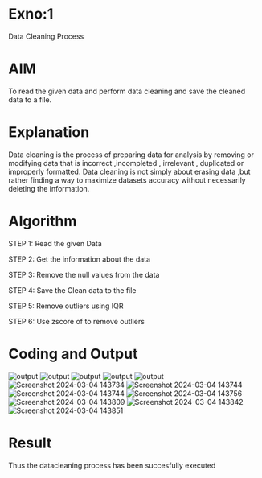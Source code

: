 # Exno:1
Data Cleaning Process

# AIM
To read the given data and perform data cleaning and save the cleaned data to a file.

# Explanation
Data cleaning is the process of preparing data for analysis by removing or modifying data that is incorrect ,incompleted , irrelevant , duplicated or improperly formatted. Data cleaning is not simply about erasing data ,but rather finding a way to maximize datasets accuracy without necessarily deleting the information.

# Algorithm
STEP 1: Read the given Data

STEP 2: Get the information about the data

STEP 3: Remove the null values from the data

STEP 4: Save the Clean data to the file

STEP 5: Remove outliers using IQR

STEP 6: Use zscore of to remove outliers

# Coding and Output
![output](https://github.com/Rsriram13/exno1/assets/145742823/f3300d6b-a60a-46a0-9f7d-f8c02e6348f0)
![output](https://github.com/Rsriram13/exno1/assets/145742823/74bd1cfb-445e-451a-8850-8eb4b4b3bb29)
![output](https://github.com/Rsriram13/exno1/assets/145742823/23a66b8a-9386-4e30-b5d7-af0c3463ec34)
![output](https://github.com/Rsriram13/exno1/assets/145742823/dfe75a98-245c-4e4e-ba5a-cee5755c7138)
![output](https://github.com/Rsriram13/exno1/assets/145742823/1a386b1f-ad47-4a9b-92f4-bda4fe98c974)
![Screenshot 2024-03-04 143734](https://github.com/Rsriram13/exno1/assets/145742823/2ce52ff8-d117-49d6-92a5-2e08168a9560)
![Screenshot 2024-03-04 143744](https://github.com/Rsriram13/exno1/assets/145742823/bacd12f4-9503-40a4-9609-24427ffb4a2c)
![Screenshot 2024-03-04 143744](https://github.com/Rsriram13/exno1/assets/145742823/477e7b35-b492-4d5b-8c17-47c18c143bc7)
![Screenshot 2024-03-04 143756](https://github.com/Rsriram13/exno1/assets/145742823/20a71d65-f138-4c34-9a1d-31c34d081373)
![Screenshot 2024-03-04 143809](https://github.com/Rsriram13/exno1/assets/145742823/208f3426-3aaa-4544-a01b-886b18df7e28)
![Screenshot 2024-03-04 143842](https://github.com/Rsriram13/exno1/assets/145742823/acfcf34b-7b08-48a3-aa78-36d48ee92927)
![Screenshot 2024-03-04 143851](https://github.com/Rsriram13/exno1/assets/145742823/38bcbb67-8229-49df-850b-b3b1d5ffabf6)

# Result
Thus the datacleaning process has been succesfully executed
